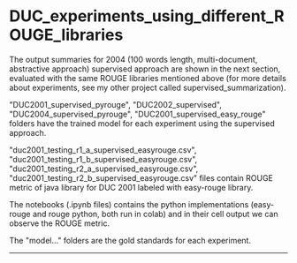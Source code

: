 # DUC_experiments_using_different_ROUGE_libraries

The output summaries for 2004 (100 words length, multi-document, abstractive approach) supervised approach are shown in the next section, evaluated with the same ROUGE libraries mentioned above (for more details about experiments, see my other project called supervised_summarization).

"DUC2001_supervised_pyrouge", "DUC2002_supervised", "DUC2004_supervised_pyrouge", "DUC2001_supervised_easy_rouge" folders have the trained model for each experiment using the supervised approach.

"duc2001_testing_r1_a_supervised_easyrouge.csv", "duc2001_testing_r1_b_supervised_easyrouge.csv", "duc2001_testing_r2_a_supervised_easyrouge.csv", "duc2001_testing_r2_b_supervised_easyrouge.csv" files contain ROUGE metric of java library for DUC 2001 labeled with easy-rouge library.

The notebooks (.ipynb files) contains the python implementations (easy-rouge and rouge python, both run in colab) and in their cell output we can observe the ROUGE metric.

The "model..." folders are the gold standards for each experiment.

----------------------------------------------------------------------------------------------------------------------------------------



